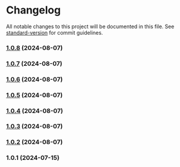# Changelog

All notable changes to this project will be documented in this file. See [standard-version](https://github.com/conventional-changelog/standard-version) for commit guidelines.

### [1.0.8](https://github.com/snomiao/zod-chatgpt/compare/v1.0.7...v1.0.8) (2024-08-07)

### [1.0.7](https://github.com/snomiao/zod-chatgpt/compare/v1.0.6...v1.0.7) (2024-08-07)

### [1.0.6](https://github.com/snomiao/zod-chatgpt/compare/v1.0.5...v1.0.6) (2024-08-07)

### [1.0.5](https://github.com/snomiao/zod-chatgpt/compare/v1.0.4...v1.0.5) (2024-08-07)

### [1.0.4](https://github.com/snomiao/zod-chatgpt/compare/v1.0.3...v1.0.4) (2024-08-07)

### [1.0.3](https://github.com/snomiao/zod-chatgpt/compare/v1.0.2...v1.0.3) (2024-08-07)

### [1.0.2](https://github.com/snomiao/zod-chatgpt/compare/v1.0.1...v1.0.2) (2024-08-07)

### 1.0.1 (2024-07-15)
